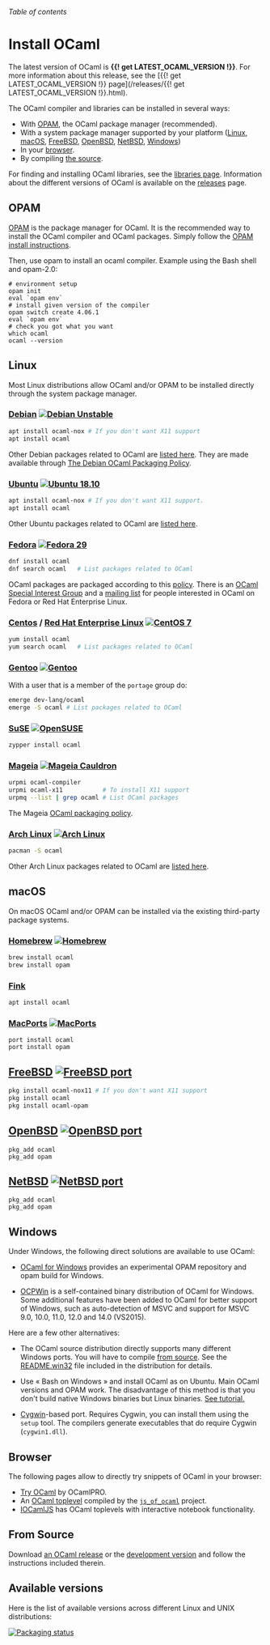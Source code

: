 <!-- ((! set title Install OCaml !)) ((! set documentation !)) -->

*Table of contents*

# Install OCaml

The latest version of OCaml is **{{! get LATEST_OCAML_VERSION !}}**.
For more information about this release, see the
[{{! get LATEST_OCAML_VERSION !}} page](/releases/{{! get LATEST_OCAML_VERSION !}}.html).

The OCaml compiler and libraries can be installed in several ways:

* With [OPAM](#OPAM), the OCaml package manager (recommended).
* With a system package manager supported by your platform
  ([Linux](#Linux), [macOS](#macOS), [FreeBSD](#FreeBSD),
   [OpenBSD](#OpenBSD), [NetBSD](#NetBSD), [Windows](#Windows))
* In your [browser](#Browser).
* By compiling [the source](#From-Source).

For finding and installing OCaml libraries, see the
[libraries page](/learn/libraries.html). Information about the
different versions of OCaml is available on the [releases](/releases/)
page.

## OPAM

[OPAM](https://opam.ocaml.org/) is the package manager for OCaml. It is
the recommended way to install the OCaml compiler and OCaml
packages. Simply follow the
[OPAM install instructions](https://opam.ocaml.org/doc/Install.html).

Then, use opam to install an ocaml compiler.
Example using the Bash shell and opam-2.0:
```
# environment setup
opam init
eval `opam env`
# install given version of the compiler
opam switch create 4.06.1
eval `opam env`
# check you got what you want
which ocaml
ocaml --version
```

## Linux

Most Linux distributions allow OCaml and/or OPAM to be installed
directly through the system package manager.

### [Debian](https://www.debian.org/) [![Debian Unstable](https://repology.org/badge/version-only-for-repo/debian_unstable/ocaml.svg)](https://repology.org/metapackage/ocaml)


```bash
apt install ocaml-nox # If you don't want X11 support
apt install ocaml
```

Other Debian packages related to OCaml are
[listed here](http://packages.debian.org/search?keywords=ocaml&searchon=all&suite=testing&section=all).
They are made available through
[The Debian OCaml Packaging Policy](http://pkg-ocaml-maint.alioth.debian.org/ocaml_packaging_policy.html/index.html).

### [Ubuntu](https://www.ubuntu.com/) [![Ubuntu 18.10](https://repology.org/badge/version-only-for-repo/ubuntu_18_10/ocaml.svg)](https://repology.org/metapackage/ocaml)


```bash
apt install ocaml-nox # If you don't want X11 support.
apt install ocaml
```

Other Ubuntu packages related to OCaml are
[listed here](http://packages.ubuntu.com/search?keywords=ocaml).

### [Fedora](https://getfedora.org/) [![Fedora 29](https://repology.org/badge/version-only-for-repo/fedora_29/ocaml.svg)](https://repology.org/metapackage/ocaml)


```bash
dnf install ocaml
dnf search ocaml   # List packages related to OCaml
```

OCaml packages are packaged according to this
[policy](http://fedoraproject.org/wiki/Packaging/OCaml).
There is an
[OCaml Special Interest Group](http://fedoraproject.org/wiki/SIGs/OCaml)
and a
[mailing list](https://lists.fedoraproject.org/mailman/listinfo/Ocaml-devel)
for people interested in OCaml on Fedora or Red Hat Enterprise Linux.


### [Centos](https://www.centos.org/) / [Red Hat Enterprise Linux](http://www.redhat.com/en/technologies/linux-platforms/enterprise-linux) [![CentOS 7](https://repology.org/badge/version-only-for-repo/centos_7/ocaml.svg)](https://repology.org/metapackage/ocaml)


```bash
yum install ocaml
yum search ocaml   # List packages related to OCaml
```

### [Gentoo](https://www.gentoo.org/) [![Gentoo](https://repology.org/badge/version-only-for-repo/gentoo/ocaml.svg)](https://repology.org/metapackage/ocaml)


With a user that is a member of the `portage` group do:

```bash
emerge dev-lang/ocaml
emerge -S ocaml # List packages related to OCaml
```

### [SuSE](https://www.suse.com/) [![OpenSUSE](https://repology.org/badge/version-only-for-repo/opensuse_tumbleweed/ocaml.svg)](https://repology.org/metapackage/ocaml)


```bash
zypper install ocaml
```

### [Mageia](https://www.mageia.org/) [![Mageia Cauldron](https://repology.org/badge/version-only-for-repo/mageia_cauldron/ocaml.svg)](https://repology.org/metapackage/ocaml)


```bash
urpmi ocaml-compiler
urpmi ocaml-x11           # To install X11 support
urpmq --list | grep ocaml # List OCaml packages
```

The Mageia [OCaml packaging policy](https://wiki.mageia.org/en/OCaml_policy).

### [Arch Linux](http://www.archlinux.org/) [![Arch Linux](https://repology.org/badge/version-only-for-repo/arch/ocaml.svg)](https://repology.org/metapackage/ocaml)


```bash
pacman -S ocaml
```

Other Arch Linux packages related to OCaml are
[listed here](https://www.archlinux.org/packages/?q=ocaml).

## macOS

On macOS OCaml and/or OPAM can be installed via the existing third-party
package systems.

### [Homebrew](http://brew.sh/) [![Homebrew](https://repology.org/badge/version-only-for-repo/homebrew/ocaml.svg)](https://repology.org/metapackage/ocaml)


```bash
brew install ocaml
brew install opam
```

###  [Fink](http://www.finkproject.org/)

```bash
apt install ocaml
```

### [MacPorts](http://www.macports.org/) [![MacPorts](https://repology.org/badge/version-only-for-repo/macports/ocaml.svg)](https://repology.org/metapackage/ocaml)


```
port install ocaml
port install opam
```

## [FreeBSD](https://www.freebsd.org/) [![FreeBSD port](https://repology.org/badge/version-only-for-repo/freebsd/ocaml.svg)](https://repology.org/metapackage/ocaml)

```bash
pkg install ocaml-nox11 # If you don't want X11 support
pkg install ocaml
pkg install ocaml-opam
```

## [OpenBSD](https://www.openbsd.org/) [![OpenBSD port](https://repology.org/badge/version-only-for-repo/openbsd/ocaml.svg)](https://repology.org/metapackage/ocaml)


```
pkg_add ocaml
pkg_add opam
```

## [NetBSD](https://www.netbsd.org/) [![NetBSD port](https://repology.org/badge/version-only-for-repo/pkgsrc_current/ocaml.svg)](https://repology.org/metapackage/ocaml)


```
pkg_add ocaml
pkg_add opam
```

## Windows

Under Windows, the following direct solutions are available to use OCaml:

* [OCaml for Windows](https://fdopen.github.io/opam-repository-mingw/)
  provides an experimental OPAM repository and opam build for Windows.

* [OCPWin](http://www.typerex.org/ocpwin.html) is a self-contained binary
  distribution of OCaml for Windows. Some additional features have
  been added to OCaml for better support of Windows, such as auto-detection
  of MSVC and support for MSVC 9.0, 10.0, 11.0, 12.0 and 14.0 (VS2015).

Here are a few other alternatives:

* The OCaml source distribution directly supports many different Windows
  ports. You will have to compile
  [from source](#FromSource). See the
  [README.win32](https://github.com/ocaml/ocaml/blob/trunk/README.win32.adoc)
  file included in the distribution for details.

* Use « Bash on Windows » and install OCaml as on Ubuntu. Main OCaml versions
  and OPAM work. The disadvantage of this method is that you don't build native
  Windows binaries but Linux binaries. [See tutorial.](http://themargin.io/2017/02/02/OCaml_on_win/)

* [Cygwin](http://cygwin.com/)-based port. Requires Cygwin, you can
  install them using the `setup` tool. The compilers generate executables
  that do require Cygwin (`cygwin1.dll`).

## Browser

The following pages allow to directly try snippets of
OCaml in your browser:

* [Try OCaml](https://try.ocamlpro.com/) by OCamlPRO.
* An
  [OCaml toplevel](http://ocsigen.org/js_of_ocaml/dev/files/toplevel/index.html)
  compiled by the [`js_of_ocaml`](http://ocsigen.org/js_of_ocaml/)
  project.
* [IOCamlJS](https://andrewray.github.io/iocamljs/) has OCaml toplevels
  with interactive notebook functionality.

## From Source

Download [an OCaml release](/releases/) or the
[development version](https://github.com/ocaml/ocaml) and follow the
instructions included therein.

## Available versions

Here is the list of available versions across different Linux and UNIX distributions:

[![Packaging status](https://repology.org/badge/vertical-allrepos/ocaml.svg)](https://repology.org/metapackage/ocaml)



